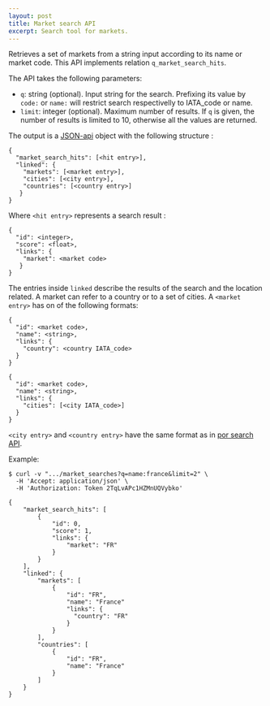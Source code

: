 ```yaml
---
layout: post
title: Market search API
excerpt: Search tool for markets.
---
```


Retrieves a set of markets from a string input according to its name or  market code.
This API implements relation `q_market_search_hits`.

The API takes the following parameters:
* `q`: string (optional). Input string for the search. Prefixing its value by `code:` or `name:` will restrict search respectivelly to IATA_code or name.
* `limit`: integer (optional). Maximum number of results. If `q` is given, the number of results is limited to 10, otherwise all the values are returned.

The output is a [JSON-api](http://jsonapi.org/format/) object with the following structure :

    {
      "market_search_hits": [<hit entry>],
      "linked": {
        "markets": [<market entry>],
        "cities": [<city entry>],
        "countries": [<country entry>]
       }
    }

Where `<hit entry>` represents a search result :

    {
      "id": <integer>,
      "score": <float>,
      "links": {
        "market": <market code>
       }
    }

The entries inside `linked` describe the results of the search and the location related.
A market can refer to a country or to a set of cities.
A `<market entry>` has on of the following formats:

    {
      "id": <market code>,
      "name": <string>,
      "links": {
        "country": <country IATA_code>
      }
    }

    {
      "id": <market code>,
      "name": <string>,
      "links": {
        "cities": [<city IATA_code>]
      }
    }

`<city entry>` and `<country entry>` have the same format as in [por search API](/2014/01/28/por-search.html).

Example:

    $ curl -v ".../market_searches?q=name:france&limit=2" \
      -H 'Accept: application/json' \
      -H 'Authorization: Token 2TqLvAPc1HZMnUQVybko'

    {
        "market_search_hits": [
            {
                "id": 0,
                "score": 1,
                "links": {
                    "market": "FR"
                }
            }
        ],
        "linked": {
            "markets": [
                {
                    "id": "FR",
                    "name": "France"
                    "links": {
                      "country": "FR"
                    }
                }
            ],
            "countries": [
                {
                    "id": "FR",
                    "name": "France"
                }
            ]
        }
    }
